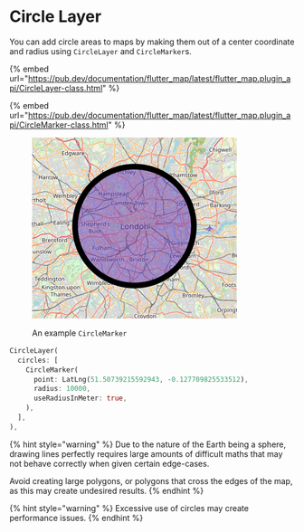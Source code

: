 # Circle Layer

You can add circle areas to maps by making them out of a center coordinate and radius using  `CircleLayer` and `CircleMarker`s.

{% embed url="https://pub.dev/documentation/flutter_map/latest/flutter_map.plugin_api/CircleLayer-class.html" %}

{% embed url="https://pub.dev/documentation/flutter_map/latest/flutter_map.plugin_api/CircleMarker-class.html" %}

<figure><img src="../.gitbook/assets/ExampleCircle.png" alt=""><figcaption><p>An example <code>CircleMarker</code></p></figcaption></figure>

```dart
CircleLayer(
  circles: [
    CircleMarker(
      point: LatLng(51.50739215592943, -0.127709825533512),
      radius: 10000,
      useRadiusInMeter: true,
    ),
  ],
),
```

{% hint style="warning" %}
Due to the nature of the Earth being a sphere, drawing lines perfectly requires large amounts of difficult maths that may not behave correctly when given certain edge-cases.

Avoid creating large polygons, or polygons that cross the edges of the map, as this may create undesired results.
{% endhint %}

{% hint style="warning" %}
Excessive use of circles may create performance issues.
{% endhint %}
